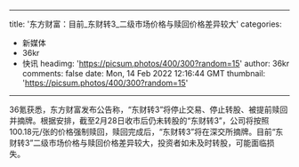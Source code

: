 
---
title: '东方财富：目前_东财转3_二级市场价格与赎回价格差异较大'
categories: 
 - 新媒体
 - 36kr
 - 快讯
headimg: 'https://picsum.photos/400/300?random=15'
author: 36kr
comments: false
date: Mon, 14 Feb 2022 12:16:44 GMT
thumbnail: 'https://picsum.photos/400/300?random=15'
---

<div>   
36氪获悉，东方财富发布公告称，“东财转3”将停止交易、停止转股、被提前赎回并摘牌。根据安排，截至2月28日收市后仍未转股的“东财转3”，公司将按照100.18元/张的价格强制赎回，赎回完成后，“东财转3”将在深交所摘牌。目前“东财转3”二级市场价格与赎回价格差异较大，投资者如未及时转股，可能面临损失。  
</div>
            
